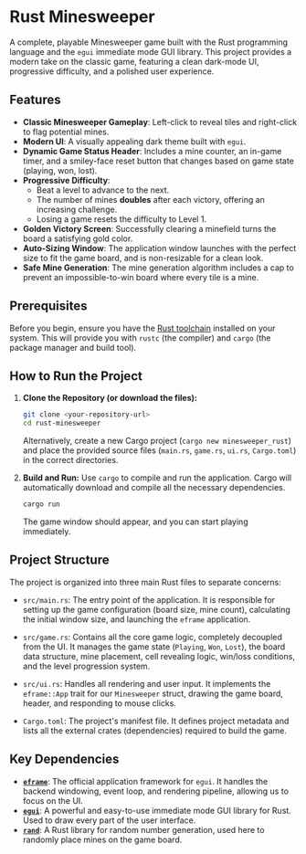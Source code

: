 # Rust Minesweeper

A complete, playable Minesweeper game built with the Rust programming language and the `egui` immediate mode GUI library. This project provides a modern take on the classic game, featuring a clean dark-mode UI, progressive difficulty, and a polished user experience.

## Features

-   **Classic Minesweeper Gameplay**: Left-click to reveal tiles and right-click to flag potential mines.
-   **Modern UI**: A visually appealing dark theme built with `egui`.
-   **Dynamic Game Status Header**: Includes a mine counter, an in-game timer, and a smiley-face reset button that changes based on game state (playing, won, lost).
-   **Progressive Difficulty**:
    -   Beat a level to advance to the next.
    -   The number of mines **doubles** after each victory, offering an increasing challenge.
    -   Losing a game resets the difficulty to Level 1.
-   **Golden Victory Screen**: Successfully clearing a minefield turns the board a satisfying gold color.
-   **Auto-Sizing Window**: The application window launches with the perfect size to fit the game board, and is non-resizable for a clean look.
-   **Safe Mine Generation**: The mine generation algorithm includes a cap to prevent an impossible-to-win board where every tile is a mine.

## Prerequisites

Before you begin, ensure you have the [Rust toolchain](https://www.rust-lang.org/tools/install) installed on your system. This will provide you with `rustc` (the compiler) and `cargo` (the package manager and build tool).

## How to Run the Project

1.  **Clone the Repository (or download the files):**
    ```sh
    git clone <your-repository-url>
    cd rust-minesweeper
    ```
    Alternatively, create a new Cargo project (`cargo new minesweeper_rust`) and place the provided source files (`main.rs`, `game.rs`, `ui.rs`, `Cargo.toml`) in the correct directories.

2.  **Build and Run:**
    Use `cargo` to compile and run the application. Cargo will automatically download and compile all the necessary dependencies.
    ```sh
    cargo run
    ```

    The game window should appear, and you can start playing immediately.

## Project Structure

The project is organized into three main Rust files to separate concerns:

-   `src/main.rs`: The entry point of the application. It is responsible for setting up the game configuration (board size, mine count), calculating the initial window size, and launching the `eframe` application.

-   `src/game.rs`: Contains all the core game logic, completely decoupled from the UI. It manages the game state (`Playing`, `Won`, `Lost`), the board data structure, mine placement, cell revealing logic, win/loss conditions, and the level progression system.

-   `src/ui.rs`: Handles all rendering and user input. It implements the `eframe::App` trait for our `Minesweeper` struct, drawing the game board, header, and responding to mouse clicks.

-   `Cargo.toml`: The project's manifest file. It defines project metadata and lists all the external crates (dependencies) required to build the game.

## Key Dependencies

-   [**`eframe`**](https://crates.io/crates/eframe): The official application framework for `egui`. It handles the backend windowing, event loop, and rendering pipeline, allowing us to focus on the UI.
-   [**`egui`**](https://crates.io/crates/egui): A powerful and easy-to-use immediate mode GUI library for Rust. Used to draw every part of the user interface.
-   [**`rand`**](https://crates.io/crates/rand): A Rust library for random number generation, used here to randomly place mines on the game board.
